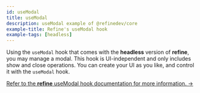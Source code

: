 ```yaml
---
id: useModal
title: useModal
description: useModal example of @refinedev/core
example-title: Refine's useModal hook
example-tags: [headless]
---
```


Using the `useModal` hook that comes with the **headless** version of **refine**, you may manage a modal. This hook is UI-independent and only includes show and close operations. You can create your UI as you like, and control it with the `useModal` hook.

[Refer to the **refine** useModal hook documentation for more information. →](/docs/core/hooks/utilities/use-modal)

<CodeSandboxExample path="core-use-modal" />
